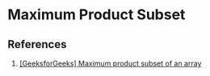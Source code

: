 # Maximum Product Subset

## References

1. [[GeeksforGeeks] Maximum product subset of an array](https://www.geeksforgeeks.org/maximum-product-subset-array/)

